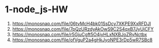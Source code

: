 # 1-node_js-HW

1) https://monosnap.com/file/06tvMcH4bk01SsDcy7XKPE9XxRFDJl
2) https://monosnap.com/file/7pQzURzdyAkOwS9C2S4qxB7JyUjCFY
3) https://monosnap.com/file/r5GjuCgft5O4jyHLxNXBJoZRyNctbx
4) https://monosnap.com/file/ofVguP2a4gHkJyoNPE3rDp5wR7SBc8 
